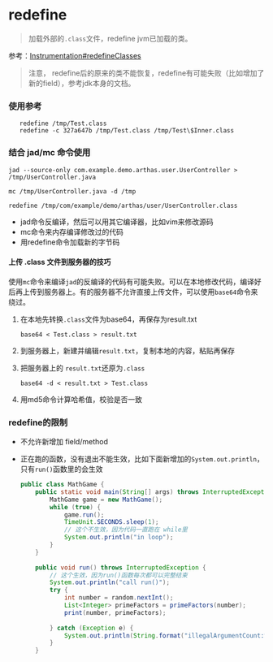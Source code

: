 # redefine

> 加载外部的`.class`文件，redefine jvm已加载的类。

参考：[Instrumentation#redefineClasses](https://docs.oracle.com/javase/8/docs/api/java/lang/instrument/Instrumentation.html#redefineClasses-java.lang.instrument.ClassDefinition...-)

> 注意， redefine后的原来的类不能恢复，redefine有可能失败（比如增加了新的field），参考jdk本身的文档。

### 使用参考

```shell
   redefine /tmp/Test.class
   redefine -c 327a647b /tmp/Test.class /tmp/Test\$Inner.class
```

### 结合 jad/mc 命令使用

```shell
jad --source-only com.example.demo.arthas.user.UserController > /tmp/UserController.java
 
mc /tmp/UserController.java -d /tmp
 
redefine /tmp/com/example/demo/arthas/user/UserController.class
```

- jad命令反编译，然后可以用其它编译器，比如vim来修改源码
- mc命令来内存编译修改过的代码
- 用redefine命令加载新的字节码

#### 上传 .class 文件到服务器的技巧

使用`mc`命令来编译`jad`的反编译的代码有可能失败。可以在本地修改代码，编译好后再上传到服务器上。有的服务器不允许直接上传文件，可以使用`base64`命令来绕过。

1. 在本地先转换`.class`文件为base64，再保存为result.txt

   ```
   base64 < Test.class > result.txt
   ```

2. 到服务器上，新建并编辑`result.txt`，复制本地的内容，粘贴再保存

3. 把服务器上的 `result.txt`还原为`.class`

   ```
   base64 -d < result.txt > Test.class
   ```

4. 用md5命令计算哈希值，校验是否一致

### redefine的限制

- 不允许新增加 field/method

- 正在跑的函数，没有退出不能生效，比如下面新增加的`System.out.println`，只有`run()`函数里的会生效

  ```java
  public class MathGame {
      public static void main(String[] args) throws InterruptedException {
          MathGame game = new MathGame();
          while (true) {
              game.run();
              TimeUnit.SECONDS.sleep(1);
              // 这个不生效，因为代码一直跑在 while里
              System.out.println("in loop");
          }
      }
   
      public void run() throws InterruptedException {
          // 这个生效，因为run()函数每次都可以完整结束
          System.out.println("call run()");
          try {
              int number = random.nextInt();
              List<Integer> primeFactors = primeFactors(number);
              print(number, primeFactors);
   
          } catch (Exception e) {
              System.out.println(String.format("illegalArgumentCount:%3d, ", illegalArgumentCount) + e.getMessage());
          }
      }
  ```


  